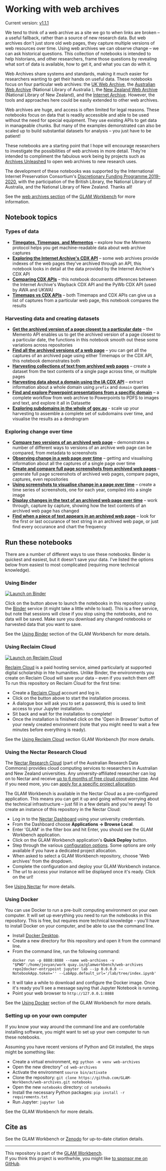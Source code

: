 # Working with web archives

Current version: [v1.1.1](https://github.com/GLAM-Workbench/web-archives/releases/tag/v1.1.1)

We tend to think of a web archive as a site we go to when links are broken – a useful fallback, rather than a source of new research data. But web archives don't just store old web pages, they capture multiple versions of web resources over time. Using web archives we can observe change – we can ask historical questions. This collection of notebooks is intended to help historians, and other researchers, frame those questions by revealing what sort of data is available, how to get it, and what you can do with it.

Web Archives share systems and standards, making it much easier for researchers wanting to get their hands on useful data. These notebooks focus on four particular web archives: the [UK Web Archive](https://www.webarchive.org.uk/), the [Australian Web Archive](https://trove.nla.gov.au/website) (National Library of Australia ), the [New Zealand Web Archive](https://natlib.govt.nz/collections/a-z/new-zealand-web-archive) (National Library of New Zealand), and the [Internet Archive](https://archive.org/web/). However, the tools and approaches here could be easily extended to other web archives.

Web archives are huge, and access is often limited for legal reasons. These notebooks focus on data that is readily accessible and able to be used without the need for special equipment. They use existing APIs to get data in manageable chunks. But many of the examples demonstrated can also be scaled up to build substantial datasets for analysis – you just have to be patient!

These notebooks are a starting point that I hope will encourage researchers to investigate the possibilities of web archives in more detail. They're intended to compliment the fabulous work being by projects such as [Archives Unleashed](https://archivesunleashed.org/) to open web archives to new research uses.

The development of these notebooks was supported by the International Internet Preservation Consortium's [Discretionary Funding Programme 2019-2020](http://netpreserve.org/projects/), with the participation of the British Library, the National Library of Australia, and the National Library of New Zealand. Thanks all!

See the [web archives section](https://glam-workbench.github.io/web-archives/) of the [GLAM Workbench](https://glam-workbench.github.io/) for more information.

## Notebook topics

### Types of data

* [**Timegates, Timemaps, and Mementos**](memento.ipynb) – explore how the Memento protocol helps you get machine-readable data about web archive captures
* [**Exploring the Internet Archive's CDX API**](exploring_cdx_api.ipynb) – some web archives provide indexes of the web pages they've archived through an API, this notebook looks in detail at the data provided by the Internet Archive's CDX API
* [**Comparing CDX APIs**](comparing_cdx_apis.ipynb) – this notebook documents differences between the Internet Archive's Wayback CDX API and the PyWb CDX API (used by AWA and UKWA)
* [**Timemaps vs CDX APIs**](getting_all_snapshots_timemap_vs_cdx.ipynb) – both Timemaps and CDX APIs can give us a list of captures from a particular web page, this notebook compares the results

### Harvesting data and creating datasets

* [**Get the archived version of a page closest to a particular date**](get_a_memento.ipynb) – the Memento API enables us to get the archived version of a page closest to a particular date, the functions in this notebook smooth out these some variations across repositories
* [**Find all the archived versions of a web page**](find_all_captures.ipynb) – you can get all the captures of an archived page using either Timemaps or the CDX API, this notebook demonstrates both
* [**Harvesting collections of text from archived web pages**](getting_text_from_web_pages.ipynb) – create a dataset from the text contents of a single page across time, or multiple pages
* [**Harvesting data about a domain using the IA CDX API**](harvesting_domain_data.ipynb) – extract information about a whole domain using `prefix` and `domain` queries
* [**Find and explore Powerpoint presentations from a specific domain**](explore_presentations.ipynb) – a complete workflow from web archive to Powerpoints to PDFS to images and text, and explore it all in Datasette
* [**Exploring subdomains in the whole of gov.au**](harvesting_gov_au_domains.ipynb) - scale up your harvesting to assemble a complete set of subdomains over time, and visualise the results as a dendrogram

### Exploring change over time

* [**Compare two versions of an archived web page**](show_diffs.ipynb) – demonstrates a number of different ways to versions of an archive web page can be compared, from metadata to screenshots
* [**Observing change in a web page over time**](change_in_a_page_over_time.ipynb) – getting and visualising information about all the captures of a single page over time
* [**Create and compare full page screenshots from archived web pages**](save_screenshot.ipynb) – generate full page screenshots of archived web pages, compare pages, captures, even repositories
* [**Using screenshots to visualise change in a page over time**](screenshots_over_time_using_timemaps.ipynb) – create a time series of screenshots, one for each year, compiled into a single image
* [**Display changes in the text of an archived web page over time**](display-text-changes-from-timemap.ipynb) – work through, capture by capture, showing how the text contents of an archived web page has changed
* [**Find when a piece of text appears in an archived web page**](find-text-in-page-from-timemap.ipynb) – look for the first or last occurance of text string in an archived web page, or just find every occurance and chart the frequency

<!-- START RUN INFO -->

## Run these notebooks

There are a number of different ways to use these notebooks. Binder is quickest and easiest, but it doesn't save your data. I've listed the options below from easiest to most complicated (requiring more technical knowledge).

### Using Binder

[![Launch on Binder](https://mybinder.org/badge_logo.svg)](https://mybinder.org/v2/gh/GLAM-Workbench/web-archives/master/?urlpath=lab/tree/index.md)

Click on the button above to launch the notebooks in this repository using the [Binder](https://mybinder.org/) service (it might take a little while to load). This is a free service, but note that sessions will close if you stop using the notebooks, and no data will be saved. Make sure you download any changed notebooks or harvested data that you want to save.

See the [Using Binder](https://glam-workbench.net/using-binder/) section of the GLAM Workbench for more details.

### Using Reclaim Cloud

[![Launch on Reclaim Cloud](https://glam-workbench.github.io/images/launch-on-reclaim-cloud.svg)](https://app.my.reclaim.cloud/?manifest=https://raw.githubusercontent.com/GLAM-Workbench/web-archives/master/reclaim-manifest.jps)

[Reclaim Cloud](https://reclaim.cloud/) is a paid hosting service, aimed particularly at supported digital scholarship in hte humanities. Unlike Binder, the environments you create on Reclaim Cloud will save your data – even if you switch them off! To run this repository on Reclaim Cloud for the first time:

* Create a [Reclaim Cloud](https://reclaim.cloud/) account and log in.
* Click on the button above to start the installation process.
* A dialogue box will ask you to set a password, this is used to limit access to your Jupyter installation.
* Sit back and wait for the installation to complete!
* Once the installation is finished click on the 'Open in Browser' button of your newly created environment (note that you might need to wait a few minutes before everything is ready).

See the [Using Reclaim Cloud](https://glam-workbench.net/using-reclaim-cloud/) section GLAM Workbench [for more details.

### Using the Nectar Research Cloud

The [Nectar Research Cloud](https://ardc.edu.au/services/nectar-research-cloud/) (part of the Australian Research Data Commons) provides cloud computing services to researchers in Australian and New Zealand universities. Any university-affiliated researcher can log on to Nectar and receive [up to 6 months of free cloud computing time](https://tutorials.rc.nectar.org.au/allocation-management/03-account-and-trial). And if you need more, you can [apply for a specific project allocation](https://tutorials.rc.nectar.org.au/allocation-management/04-allocation-and-projects).

The GLAM Workbench is available in the Nectar Cloud as a pre-configured application. This means you can get it up and going without worrying about the technical infrastructure – just fill in a few details and you're away! To create an instance of this repository in the Nectar Cloud:

* Log in to the [Nectar Dashboard](https://dashboard.rc.nectar.org.au/) using your university credentials.
* From the Dashboard choose **Applications -> Browse Local**.
* Enter 'GLAM' in the filter box and hit Enter, you should see the GLAM Workbench application.
* Click on the GLAM Workbench application's  **Quick Deploy** button.
* Step through the various [configuration options](https://glam-workbench.net/using-nectar/#setting-up-your-own-glam-workbench-repository). Some options are only available if you have a dedicated project allocation.
* When asked to select a GLAM Workbench repository, choose 'Web archives' from the dropdown.
* Complete the configuration and deploy your GLAM Workbench instance.
* The url to access your instance will be displayed once it's ready. Click on the url!

See [Using Nectar](https://glam-workbench.net/using-nectar/) for more details.

### Using Docker

You can use Docker to run a pre-built computing environment on your own computer. It will set up everything you need to run the notebooks in this repository. This is free, but requires more technical knowledge – you'll have to install Docker on your computer, and be able to use the command line.

* Install [Docker Desktop](https://docs.docker.com/get-docker/).
* Create a new directory for this repository and open it from the command line.
* From the command line, run the following command:  
  ```
  docker run -p 8888:8888 --name web-archives -v "$PWD":/home/jovyan/work quay.io/glamworkbench/web-archives repo2docker-entrypoint jupyter lab --ip 0.0.0.0 --NotebookApp.token='' --LabApp.default_url='/lab/tree/index.ipynb'
  ```
* It will take a while to download and configure the Docker image. Once it's ready you'll see a message saying that Jupyter Notebook is running.
* Point your web browser to `http://127.0.0.1:8888`

See the [Using Docker](https://glam-workbench.net/using-docker/) section of the GLAM Workbench for more details.

### Setting up on your own computer

If you know your way around the command line and are comfortable installing software, you might want to set up your own computer to run these notebooks.

Assuming you have recent versions of Python and Git installed, the steps might be something like:

* Create a virtual environment, eg: `python -m venv web-archives`
* Open the new directory" `cd web-archives`
* Activate the environment `source bin/activate`
* Clone the repository: `git clone https://github.com/GLAM-Workbench/web-archives.git notebooks`
* Open the new `notebooks` directory: `cd notebooks`
* Install the necessary Python packages: `pip install -r requirements.txt`
* Run Jupyter: `jupyter lab`

See the GLAM Workbench for more details.

<!-- END RUN INFO -->

## Cite as

See the GLAM Workbench or [Zenodo](https://doi.org/10.5281/zenodo.3894078) for up-to-date citation details.

----

This repository is part of the [GLAM Workbench](https://glam-workbench.github.io/).  
If you think this project is worthwhile, you might like [to sponsor me on GitHub](https://github.com/sponsors/wragge?o=esb).
